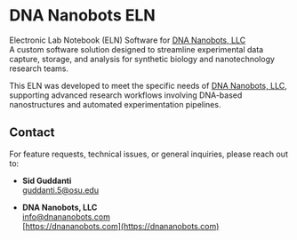 # DNA Nanobots ELN #

Electronic Lab Notebook (ELN) Software for
[DNA Nanobots, LLC](https://dnananobots.com)  
A custom software solution designed to streamline 
experimental data capture, storage, and analysis for 
synthetic biology and nanotechnology research teams.

This ELN was developed to meet the specific needs of
[DNA Nanobots, LLC](https://dnananobots.com),
supporting advanced research workflows involving 
DNA-based nanostructures and automated experimentation
pipelines.


## Contact
For feature requests, technical issues, or general inquiries, please reach out to:

- **Sid Guddanti**  
  [guddanti.5@osu.edu](mailto:guddanti.5@osu.edu)


- **DNA Nanobots, LLC**  
  [info@dnananobots.com](mailto:info@dnananobots.com)  
  [https://dnananobots.com](https://dnananobots.com)
